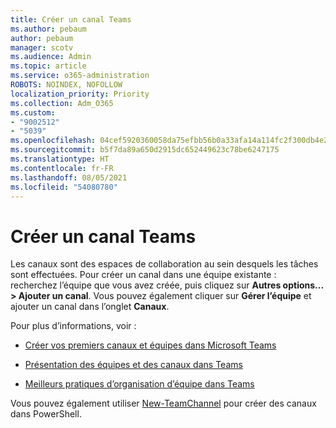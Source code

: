 ```yaml
---
title: Créer un canal Teams
ms.author: pebaum
author: pebaum
manager: scotv
ms.audience: Admin
ms.topic: article
ms.service: o365-administration
ROBOTS: NOINDEX, NOFOLLOW
localization_priority: Priority
ms.collection: Adm_O365
ms.custom:
- "9002512"
- "5039"
ms.openlocfilehash: 04cef5920360058da75efbb56b0a33afa14a114fc2f300db4e26cdd8eef1aee2
ms.sourcegitcommit: b5f7da89a650d2915dc652449623c78be6247175
ms.translationtype: HT
ms.contentlocale: fr-FR
ms.lasthandoff: 08/05/2021
ms.locfileid: "54080780"
---
```

# <a name="create-a-teams-channel"></a>Créer un canal Teams

Les canaux sont des espaces de collaboration au sein desquels les tâches sont effectuées. Pour créer un canal dans une équipe existante : recherchez l’équipe que vous avez créée, puis cliquez sur **Autres options... > Ajouter un canal**. Vous pouvez également cliquer sur **Gérer l’équipe** et ajouter un canal dans l’onglet **Canaux**.

Pour plus d’informations, voir :

- [Créer vos premiers canaux et équipes dans Microsoft Teams](https://docs.microsoft.com/MicrosoftTeams/get-started-with-teams-create-your-first-teams-and-channels)

- [Présentation des équipes et des canaux dans Teams](https://docs.microsoft.com/microsoftteams/teams-channels-overview)

- [Meilleurs pratiques d’organisation d’équipe dans Teams](https://docs.microsoft.com/MicrosoftTeams/best-practices-organizing)

Vous pouvez également utiliser [New-TeamChannel](https://docs.microsoft.com/powershell/module/teams/new-teamchannel?view=teams-ps) pour créer des canaux dans PowerShell. 
